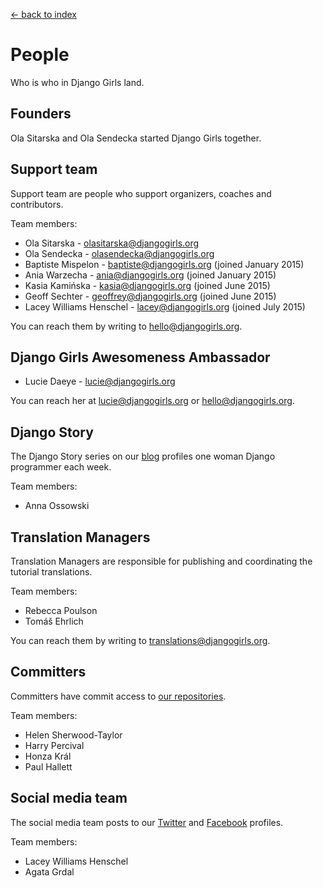 [<- back to index](../README.md)

# People

Who is who in Django Girls land.

## Founders

Ola Sitarska and Ola Sendecka started Django Girls together.

## Support team

Support team are people who support organizers, coaches and contributors. 

Team members:

- Ola Sitarska - olasitarska@djangogirls.org
- Ola Sendecka - olasendecka@djangogirls.org
- Baptiste Mispelon - baptiste@djangogirls.org (joined January 2015)
- Ania Warzecha - ania@djangogirls.org (joined January 2015)
- Kasia Kamińska - kasia@djangogirls.org (joined June 2015)
- Geoff Sechter - geoffrey@djangogirls.org (joined June 2015)
- Lacey Williams Henschel - lacey@djangogirls.org (joined July 2015) 

You can reach them by writing to hello@djangogirls.org.

## Django Girls Awesomeness Ambassador

- Lucie Daeye - lucie@djangogirls.org

You can reach her at lucie@djangogirls.org or hello@djangogirls.org.

## Django Story

The Django Story series on our [blog](http://blog.djangogirls.org/) profiles one woman Django programmer each week.

Team members: 

- Anna Ossowski 

## Translation Managers

Translation Managers are responsible for publishing and coordinating the tutorial translations. 

Team members:

- Rebecca Poulson
- Tomáš Ehrlich

You can reach them by writing to translations@djangogirls.org.

## Committers 

Committers have commit access to [our repositories](https://github.com/DjangoGirls).

Team members:

- Helen Sherwood-Taylor
- Harry Percival
- Honza Král
- Paul Hallett

## Social media team

The social media team posts to our [Twitter](https://twitter.com/djangogirls) and [Facebook](https://www.facebook.com/djangogirls) profiles.

Team members:

- Lacey Williams Henschel
- Agata Grdal 
